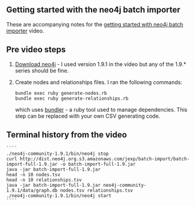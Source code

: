 ## Getting started with the neo4j batch importer

These are accompanying notes for the [getting started with neo4j batch importer](https://vimeo.com/71408668) video.

## Pre video steps

1. [Download neo4j](http://www.neo4j.org/download) - I used version 1.9.1 in the video but any of the 1.9.* series should be fine.
2. Create nodes and relationships files. I ran the following commands:
   
    ````
    bundle exec ruby generate-nodes.rb
    bundle exec ruby generate-relationships.rb    
    ````

    which uses [bundler](http://bundler.io/) - a ruby tool used to manage dependencies. This step can be replaced with your own CSV generating code.

## Terminal history from the video

    ````
    ./neo4j-community-1.9.1/bin/neo4j stop
    curl http://dist.neo4j.org.s3.amazonaws.com/jexp/batch-import/batch-import-full-1.9.jar -o batch-import-full-1.9.jar
    java -jar batch-import-full-1.9.jar
    head -n 10 nodes.tsv
    head -n 10 relationships.tsv
    java -jar batch-import-full-1.9.jar neo4j-community-1.9.1/data/graph.db nodes.tsv relationships.tsv
    ./neo4j-community-1.9.1/bin/neo4j start
    ````    
